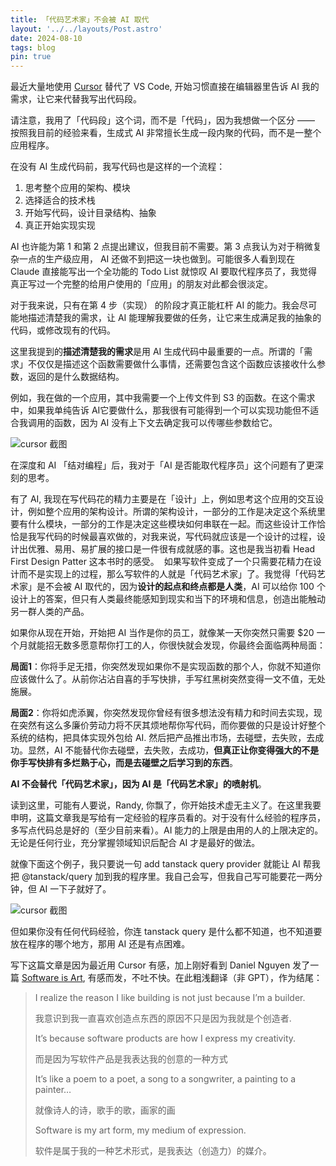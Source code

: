 ```yaml
---
title: 「代码艺术家」不会被 AI 取代
layout: '../../layouts/Post.astro'
date: 2024-08-10
tags: blog
pin: true
---
```


最近大量地使用 [Cursor](https://www.cursor.com/) 替代了 VS Code, 开始习惯直接在编辑器里告诉 AI 我的需求，让它来代替我写出代码段。

请注意，我用了「代码段」这个词，而不是「代码」，因为我想做一个区分 —— 按照我目前的经验来看，生成式 AI 非常擅长生成一段内聚的代码，而不是一整个应用程序。

在没有 AI 生成代码前，我写代码也是这样的一个流程：

1. 思考整个应用的架构、模块
2. 选择适合的技术栈
3. 开始写代码，设计目录结构、抽象
4. 真正开始实现实现

AI 也许能为第 1 和第 2 点提出建议，但我目前不需要。第 3 点我认为对于稍微复杂一点的生产级应用， AI 还做不到把这一块也做到。可能很多人看到现在 Claude 直接能写出一个全功能的 Todo List 就惊叹 AI 要取代程序员了，我觉得真正写过一个完整的给用户使用的「应用」的朋友对此都会很淡定。

对于我来说，只有在第 4 步（实现） 的阶段才真正能杠杆 AI 的能力。我会尽可能地描述清楚我的需求，让 AI 能理解我要做的任务，让它来生成满足我的抽象的代码，或修改现有的代码。

这里我提到的**描述清楚我的需求**是用 AI 生成代码中最重要的一点。所谓的「需求」不仅仅是描述这个函数需要做什么事情，还需要包含这个函数应该接收什么参数，返回的是什么数据结构。

例如，我在做的一个应用，其中我需要一个上传文件到 S3 的函数。在这个需求中，如果我单纯告诉 AI它要做什么，那我很有可能得到一个可以实现功能但不适合我调用的函数，因为 AI 没有上下文去确定我可以传哪些参数给它。

![cursor 截图](/imgs/telegram-cloud-photo-size-5-6168067452672523878-y.jpg)

在深度和 AI 「结对编程」后，我对于「AI 是否能取代程序员」这个问题有了更深刻的思考。

有了 AI, 我现在写代码花的精力主要是在「设计」上，例如思考这个应用的交互设计，例如整个应用的架构设计。所谓的架构设计，一部分的工作是决定这个系统里要有什么模块，一部分的工作是决定这些模块如何串联在一起。而这些设计工作恰恰是我写代码的时候最喜欢做的，对我来说，写代码就应该是一个设计的过程，设计出优雅、易用、易扩展的接口是一件很有成就感的事。这也是我当初看 Head First Design Patter 这本书时的感受。 
如果写软件变成了一个只需要花精力在设计而不是实现上的过程，那么写软件的人就是「代码艺术家」了。我觉得「代码艺术家」是不会被 AI 取代的，因为**设计的起点和终点都是人类**，AI 可以给你 100 个设计上的答案，但只有人类最终能感知到现实和当下的环境和信息，创造出能触动另一群人类的产品。

如果你从现在开始，开始把 AI 当作是你的员工，就像某一天你突然只需要 $20 一个月就能招无数多愿意帮你打工的人，你很快就会发现，你最终会面临两种局面：

**局面1**：你将手足无措，你突然发现如果你不是实现函数的那个人，你就不知道你应该做什么了。从前你沾沾自喜的手写快排，手写红黑树突然变得一文不值，无处施展。

**局面2**：你将如虎添翼，你突然发现你曾经有很多想法没有精力和时间去实现，现在突然有这么多廉价劳动力将不厌其烦地帮你写代码，而你要做的只是设计好整个系统的结构，把具体实现外包给 AI. 然后把产品推出市场，去碰壁，去失败，去成功。显然，AI 不能替代你去碰壁，去失败，去成功，**但真正让你变得强大的不是你手写快排有多烂熟于心，而是去碰壁之后学习到的东西**。

**AI 不会替代「代码艺术家」，因为 AI 是「代码艺术家」的喷射机**。

读到这里，可能有人要说，Randy, 你飘了，你开始技术虚无主义了。在这里我要申明，这篇文章我是写给有一定经验的程序员看的。对于没有什么经验的程序员，多写点代码总是好的（至少目前来看）。AI 能力的上限是由用的人的上限决定的。无论是任何行业，充分掌握领域知识后配合 AI 才是最好的做法。

就像下面这个例子，我只要说一句 add tanstack query provider 就能让 AI 帮我把 @tanstack/query 加到我的程序里。我自己会写，但我自己写可能要花一两分钟，但 AI 一下子就好了。

![cursor 截图](/imgs/telegram-cloud-photo-size-5-6165685253356765301-y.jpg)

但如果你没有任何代码经验，你连 tanstack query 是什么都不知道，也不知道要放在程序的哪个地方，那用 AI 还是有点困难。

写下这篇文章是因为最近用 Cursor 有感，加上刚好看到 Daniel Nguyen 发了一篇 [Software is Art](https://danielnguyen.me/software-is-art-2/), 有感而发，不吐不快。在此粗浅翻译（非 GPT），作为结尾：

>I realize the reason I like building is not just because I’m a builder.
>
> 我意识到我一直喜欢创造点东西的原因不只是因为我就是个创造者.
>
> It’s because software products are how I express my creativity.
>
> 而是因为写软件产品是我表达我的创意的一种方式
>
> It’s like a poem to a poet, a song to a songwriter, a painting to a painter…
>
> 就像诗人的诗，歌手的歌，画家的画
>
> Software is my art form, my medium of expression.
>
> 软件是属于我的一种艺术形式，是我表达（创造力）的媒介。
